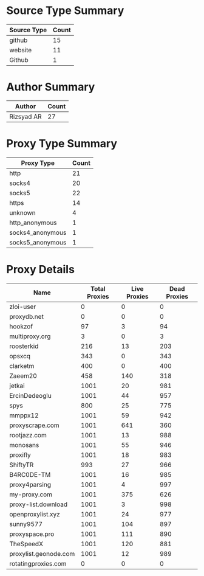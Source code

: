 # Source Type Summary

| Source Type | Count |
|-------------|-------|
| github | 15 |
| website | 11 |
| Github | 1 |


# Author Summary

| Author | Count |
|--------|-------|
| Rizsyad AR | 27 |


# Proxy Type Summary

| Proxy Type | Count |
|------------|-------|
| http | 21 |
| socks4 | 20 |
| socks5 | 22 |
| https | 14 |
| unknown | 4 |
| http_anonymous | 1 |
| socks4_anonymous | 1 |
| socks5_anonymous | 1 |


# Proxy Details

| Name | Total Proxies | Live Proxies | Dead Proxies |
|------|---------------|--------------|---------------|
| zloi-user | 0 | 0 | 0 |
| proxydb.net | 0 | 0 | 0 |
| hookzof | 97 | 3 | 94 |
| multiproxy.org | 3 | 0 | 3 |
| roosterkid | 216 | 13 | 203 |
| opsxcq | 343 | 0 | 343 |
| clarketm | 400 | 0 | 400 |
| Zaeem20 | 458 | 140 | 318 |
| jetkai | 1001 | 20 | 981 |
| ErcinDedeoglu | 1001 | 44 | 957 |
| spys | 800 | 25 | 775 |
| mmppx12 | 1001 | 59 | 942 |
| proxyscrape.com | 1001 | 641 | 360 |
| rootjazz.com | 1001 | 13 | 988 |
| monosans | 1001 | 55 | 946 |
| proxifly | 1001 | 18 | 983 |
| ShiftyTR | 993 | 27 | 966 |
| B4RC0DE-TM | 1001 | 16 | 985 |
| proxy4parsing | 1001 | 4 | 997 |
| my-proxy.com | 1001 | 375 | 626 |
| proxy-list.download | 1001 | 3 | 998 |
| openproxylist.xyz | 1001 | 24 | 977 |
| sunny9577 | 1001 | 104 | 897 |
| proxyspace.pro | 1001 | 111 | 890 |
| TheSpeedX | 1001 | 120 | 881 |
| proxylist.geonode.com | 1001 | 12 | 989 |
| rotatingproxies.com | 0 | 0 | 0 |
